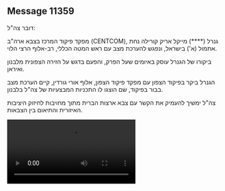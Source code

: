 ## Message 11359

דובר צה"ל: 

מפקד פיקוד המרכז בצבא ארה"ב (CENTCOM), גנרל (****) מייקל אריק קורילה נחת אתמול (א') בישראל, ונפגש להערכת מצב עם ראש המטה הכללי, רב-אלוף הרצי הלוי. 

ביקורו של הגנרל עוסק באיומים שעל הפרק, והפעם בדגש על הזירה הצפונית מלבנון ואיראן. 

הגנרל ביקר בפיקוד הצפון עם מפקד פיקוד הצפון, אלוף אורי גורדין, קיים הערכת מצב בבור בפיקוד, שם הוצגו לו התכניות המבצעיות של צה"ל בלבנון.

צה"ל ימשיך להעמיק את הקשר עם צבא ארצות הברית מתוך מחויבות לחיזוק היציבות האיזורית והתיאום בין הצבאות.

![Video](https://data.iron-swords.co.il/2024/September/09/11359/11359_media.mp4)
